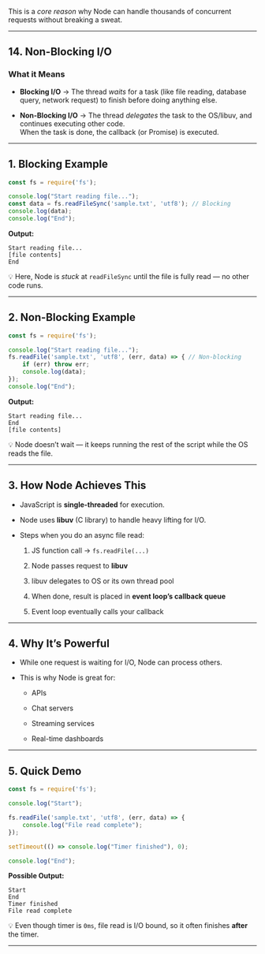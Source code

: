 
This is a _core reason_ why Node can handle thousands of concurrent requests without breaking a sweat.

---

## **14. Non-Blocking I/O**

### **What it Means**

- **Blocking I/O** → The thread _waits_ for a task (like file reading, database query, network request) to finish before doing anything else.
    
- **Non-Blocking I/O** → The thread _delegates_ the task to the OS/libuv, and continues executing other code.  
    When the task is done, the callback (or Promise) is executed.
    

---

## **1. Blocking Example**

```js
const fs = require('fs');

console.log("Start reading file...");
const data = fs.readFileSync('sample.txt', 'utf8'); // Blocking
console.log(data);
console.log("End");
```

**Output:**

```
Start reading file...
[file contents]
End
```

💡 Here, Node is _stuck_ at `readFileSync` until the file is fully read — no other code runs.

---

## **2. Non-Blocking Example**

```js
const fs = require('fs');

console.log("Start reading file...");
fs.readFile('sample.txt', 'utf8', (err, data) => { // Non-blocking
    if (err) throw err;
    console.log(data);
});
console.log("End");
```

**Output:**

```
Start reading file...
End
[file contents]
```

💡 Node doesn’t wait — it keeps running the rest of the script while the OS reads the file.

---

## **3. How Node Achieves This**

- JavaScript is **single-threaded** for execution.
    
- Node uses **libuv** (C library) to handle heavy lifting for I/O.
    
- Steps when you do an async file read:
    
    1. JS function call → `fs.readFile(...)`
        
    2. Node passes request to **libuv**
        
    3. libuv delegates to OS or its own thread pool
        
    4. When done, result is placed in **event loop’s callback queue**
        
    5. Event loop eventually calls your callback
        

---

## **4. Why It’s Powerful**

- While one request is waiting for I/O, Node can process others.
    
- This is why Node is great for:
    
    - APIs
        
    - Chat servers
        
    - Streaming services
        
    - Real-time dashboards
        

---

## **5. Quick Demo**

```js
const fs = require('fs');

console.log("Start");

fs.readFile('sample.txt', 'utf8', (err, data) => {
    console.log("File read complete");
});

setTimeout(() => console.log("Timer finished"), 0);

console.log("End");
```

**Possible Output:**

```
Start
End
Timer finished
File read complete
```

💡 Even though timer is `0ms`, file read is I/O bound, so it often finishes **after** the timer.

---

